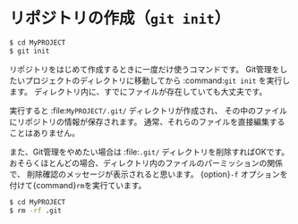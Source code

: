 # リポジトリの作成（``git init``）

```bash
$ cd MyPROJECT
$ git init
```

リポジトリをはじめて作成するときに一度だけ使うコマンドです。
Git管理をしたいプロジェクトのディレクトリに移動してから :command:`git init` を実行します。
ディレクトリ内に、すでにファイルが存在していても大丈夫です。

実行すると :file:`MyPROJECT/.git/` ディレクトリが作成され、
その中のファイルにリポジトリの情報が保存されます。
通常、それらのファイルを直接編集することはありません。

また、Git管理をやめたい場合は :file:`.git/` ディレクトリを削除すればOKです。
おそらくほとんどの場合、ディレクトリ内のファイルのパーミッションの関係で、
削除確認のメッセージが表示されると思います。
{option}`-f` オプションを付けて{command}`rm`を実行ています。

```bash
$ cd MyPROJECT
$ rm -rf .git
```
